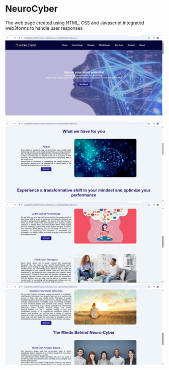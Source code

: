 # NeuroCyber
The web page created using HTML, CSS and Javascript integrated web3forms to handle user responses

![image alt](https://github.com/Tarini-alt/NeuroCyber/blob/8f02cd5ae7e768ab34e6a070adaab2ac95aa42fd/Screenshot%20(390).png)

![image alt](https://github.com/Tarini-alt/NeuroCyber/blob/9f6ca2ad2e640a990690253069396169f89c875b/Screenshot%20(391).png)
![image alt](https://github.com/Tarini-alt/NeuroCyber/blob/cbeb191826d0e57369b978d1bd6c92090b75cad4/Screenshot%20(392).png)
![image alt](https://github.com/Tarini-alt/NeuroCyber/blob/bda05da0cfddb527447dc9becb5dc25dd3475fc7/Screenshot%20(393).png)


